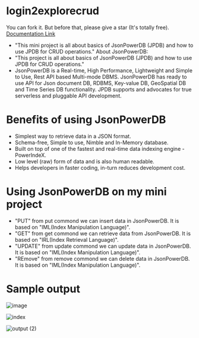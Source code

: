 # login2explorecrud
 You can fork it. But before that, please give a star (It's totally free).
[Documentation Link](http://login2explore.com/jpdb/docs.html)
- "This mini project is all about basics of JsonPowerDB (JPDB) and how to use JPDB for CRUD operations." About JsonPowerDB:
- "This project is all about basics of JsonPowerDB (JPDB) and how to use JPDB for CRUD operations."
- JsonPowerDB is a Real-time, High Performance, Lightweight and Simple to Use, Rest API based Multi-mode DBMS. JsonPowerDB has ready to use API for Json document DB, RDBMS,    Key-value DB, GeoSpatial DB and Time Series DB functionality. JPDB supports and advocates for true serverless and pluggable API development.
# Benefits of using JsonPowerDB 
- Simplest way to retrieve data in a JSON format.
- Schema-free, Simple to use, Nimble and In-Memory database.
- Built on top of one of the fastest and real-time data indexing engine - PowerIndeX.
- Low level (raw) form of data and is also human readable.
- Helps developers in faster coding, in-turn reduces development cost.
 # Using JsonPowerDB on my mini project
- "PUT" from put commond we can  insert data in  JsonPowerDB. It is based on "IML(Index Manipulation Language)".
- "GET" from get commond we can retrieve data from JsonPowerDB. It is based on "IRL(Index Retrieval Language)".
- "UPDATE" from update commond we can update data in JsonPowerDB. It is based on "IML(Index Manipulation Language)".
- "REmove" from remove commond we can delete data in JsonPowerDB. It is based on "IML(Index Manipulation Language)".
# Sample output
![image](https://user-images.githubusercontent.com/55776769/127749984-25e10419-2f60-4471-b973-1ccf0e725423.png)

![index](https://user-images.githubusercontent.com/55776769/127749993-66840f03-79f0-4769-bef9-311da9eaf90e.png)

![output (2)](https://user-images.githubusercontent.com/55776769/127750008-1cc7ef09-df00-4338-8a4f-e66652d9840a.png)


